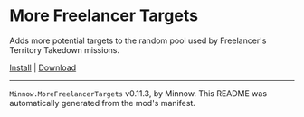 # More Freelancer Targets

Adds more potential targets to the random pool used by Freelancer's Territory Takedown missions.

[Install](https://hitman-resources.netlify.app/smf-install-link/https://github.com/Ocean-Minnow/Minnow.MoreFreelancerTargets/releases/latest/download/mod.framework.zip) | [Download](https://github.com/Ocean-Minnow/Minnow.MoreFreelancerTargets/releases/latest/download/mod.framework.zip)

---

`Minnow.MoreFreelancerTargets` v0.11.3, by Minnow. This README was automatically generated from the mod's manifest.
